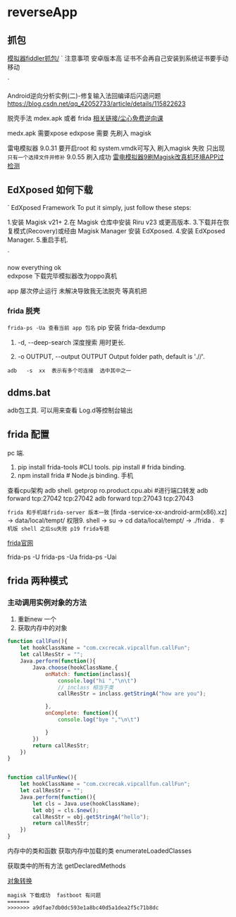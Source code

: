 # reverseApp

## 抓包
[模拟器fiddler抓包/](https://cloud.tencent.com/developer/article/2220183?areaSource=102001.19&traceId=wnWh95Qli4BjrimDbxPvi)
`
注意事项 安卓版本高 证书不会再自己安装到系统证书要手动移动 

`


Android逆向分析实例(二)-修复输入法回编译后闪退问题
https://blog.csdn.net/qq_42052733/article/details/115822623

脱壳手法 mdex.apk  或者 frida
[相关链接/尘心免费逆向课](https://www.bilibili.com/video/BV1dB4y1W75X/)


medx.apk 需要xpose   edxpose 需要 先刷入 magisk 

雷电模拟器 9.0.31 
要开启root 和 system.vmdk可写入
刷入magisk 失败 只出现`只有一个选择文件并修补` 9.0.55 刷入成功
[雷电模拟器9刷Magisk改真机环境APP过检测](https://www.bilibili.com/video/BV1bs4y1k7Wv/?spm_id_from=333.337.search-card.all.click&vd_source=89339925c834a2bb326d535c7ed230f2)

## EdXposed  如何下载
`
EdXposed Framework
To put it simply, just follow these steps:

1.安装 Magisk v21+
2.在 Magisk 仓库中安装 Riru v23 或更高版本.
3.下载并在恢复模式(Recovery)或经由 Magisk Manager 安装 EdXposed.
4.安装 EdXposed Manager.
5.重启手机.

`


now everything ok  
edxpose 下载完毕模拟器改为oppo真机



app 屡次停止运行 未解决导致我无法脱壳 
等真机把


### frida 脱壳

`frida-ps -Ua 查看当前 app 包名` 
pip 安装 frida-dexdump

1. -d, --deep-search 深度搜索  用时更长.

2. -o OUTPUT, --output OUTPUT  Output folder path, default is './<appname>/'.

`adb  
-s  xx  表示有多个可连接  选中其中之一`


## ddms.bat
    
adb包工具.
    可以用来查看 Log.d等控制台输出

## frida 配置
pc 端.
1. pip install frida-tools #CLI tools.
pip install  # frida binding.
2. npm install frida # Node.js binding.
手机

查看cpu架构
adb shell.
getprop ro.product.cpu.abi #进行端口转发
adb forward tcp:27042 tcp:27042
adb forward tcp:27043 tcp:27043




 `frida 和手机端frida-server 版本一致` [firda -service-xx-android-arm(x86).xz] -> data/local/tempt/ 权限9.
shell -> su -> cd data/local/tempt/ -> ./frida  .
 ` 手机版 shell 之后su失败 p19 frida专题`

 [frida官网](https://frida.re/docs/frida-ps)


  frida-ps -U
 frida-ps -Ua
  frida-ps -Uai

  ## frida 两种模式

### 主动调用实例对象的方法
1. 重新new 一个
2. 获取内存中的对象
``` js
function callFun(){
    let hookClassName = "com.cxcrecak.vipcallfun.callFun";
    let callResStr = "";
    Java.perform(function(){
        Java.choose(hookClassName,{
            onMatch: function(inclass){
                console.log("hi ","\n\t")
                // inclass 相当于类 
                callResStr = inclass.getStringA("how are you");

            },
            onComplete: function(){
                console.log("bye ","\n\t")

            }
        })
        return callResStr;
    })
}


function callFunNew(){
    let hookClassName = "com.cxcrecak.vipcallfun.callFun";
    let callResStr = "";
    Java.perform(function(){
        let cls = Java.use(hookClassName);
        let obj = cls.$new();
        callResStr = obj.getStringA("hello");
        return callResStr;
    })
}

```
内存中的类和函数
获取内存中加载的类 enumerateLoadedClasses


获取类中的所有方法 getDeclaredMethods

[对象转换](./reserverObject.js)


```
magisk 下载成功  fastboot 有问题
=======
>>>>>>> a9dfae7db0dc593e1a8bc40d5a1dea2f5c71b8dc
